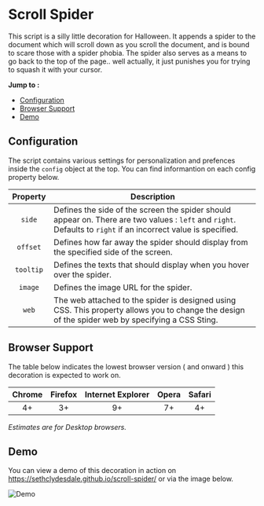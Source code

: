 # Scroll Spider

This script is a silly little decoration for Halloween. It appends a spider to the document which will scroll down as you scroll the document, and is bound to scare those with a spider phobia. The spider also serves as a means to go back to the top of the page.. well actually, it just punishes you for trying to squash it with your cursor.

**Jump to :**
- [Configuration](#configuration)
- [Browser Support](#browser-support)
- [Demo](#demo)

## Configuration

The script contains various settings for personalization and prefences inside the ``config`` object at the top. You can find informantion on each config property below.

| **Property** | **Description** |
| :----------: | --------------- |
| ``side`` | Defines the side of the screen the spider should appear on. There are two values : ``left`` and ``right``. Defaults to ``right`` if an incorrect value is specified. |
| ``offset`` | Defines how far away the spider should display from the specified side of the screen. |
| ``tooltip`` | Defines the texts that should display when you hover over the spider. |
| ``image`` | Defines the image URL for the spider. |
| ``web`` | The web attached to the spider is designed using CSS. This property allows you to change the design of the spider web by specifying a CSS Sting. |

## Browser Support

The table below indicates the lowest browser version ( and onward ) this decoration is expected to work on.

| **Chrome** | **Firefox** | **Internet Explorer** | **Opera** | **Safari** |
| :--------: | :---------: | :-------------------: | :-------: | :--------: |
| 4+ | 3+ | 9+ | 7+ | 4+ |
*Estimates are for Desktop browsers.*

## Demo

You can view a demo of this decoration in action on https://sethclydesdale.github.io/scroll-spider/ or via the image below.

![Demo](http://i21.servimg.com/u/f21/18/21/41/30/scroll10.gif)
